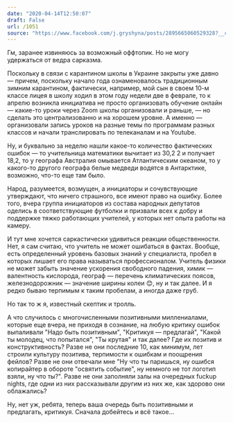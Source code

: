 ```yaml
---
date: "2020-04-14T12:50:07"
draft: False
url: /1051
source: "https://www.facebook.com/j.gryshyna/posts/2895665060529328?__cft__[0]=AZUk_S-bIe0tY92u_QBK9vUiV2Kg7UX4k2nG864WORdvC9Wup0gMxN4LgmvItbtKpWvJxm-vA1wJMd_uMl6JmGSbilzw6cpzerpdem0pi9b0U32oKF4cEaL4Mw6Cnnz9dyNu83YPGAhVy2wRJ74yqJA0qwcg71l_DR9kdx6gZfXAuJNtMTGgA_E0H4VsQ1U_tRQ&__tn__=%2CO%2CP-y-R"
---
```


Гм, заранее извиняюсь за возможный оффтопик. Но не могу удержаться от ведра сарказма.

Поскольку в связи с карантином школы в Украине закрыты уже давно — причем, поскольку начало года ознаменовалось традиционным зимним карантином, фактически, например, мой сын в своем 10-м классе лицея в школу ходил в этом году недели две в феврале, то к апрелю возникла инициатива не просто организовать обучение онлайн — какие-то уроки через Zoom школы организовали и раньше, — но сделать это централизованно и на хорошем уровне. А именно — организовали запись уроков на разные темы по программам разных классов и начали транслировать по телеканалам и на Youtube. 

Ну, и буквально за неделю нашли какое-то количество фактических ошибок — то учительница математики вычитает из 30,2 2 и получает 18,2, то у географа Австралия омывается Атлантическим океаном, то у какого-то другого географа белые медведи водятся в Антарктике, возможно, что-то еще там было. 

Народ, разумеется, возмущен, а инициаторы и сочувствующие утверждают, что ничего страшного, все имеют право на ошибку. Более того, вчера группа инициаторов из состава народных депутатов оделись в соответствующие футболки и призвали всех к добру и поддержке тяжко работающих учителей, у которых нет опыта работы на камеру.

И тут мне хочется саркастически удивиться реакции общественности. Нет, я сам считаю, что учитель не может ошибаться в фактах. Вообще, есть определенный уровень базовых знаний у  специалиста, пробел в которых лишает его права называться профессионалом. Учитель физики не может забыть значение ускорения свободного падения, химик — валентность кислорода, географ — перечень климатических поясов, железнодорожник — значение ширины колеи 😊, ну и так далее. И я редко бываю терпимым к таким пробелам, а иногда даже груб. 

Но так то ж я, известный скептик и тролль. 

А что случилось с многочисленными позитивными миллениалами, которые еще вчера, не приходя в сознание, на любую критику ошибок выпаливали "Надо быть позитивным", "Критикуя — предлагай", "Какой ты молодец, что попытался", "Ты крутая" и так далее? Где их позитив и конструктивность? Разве не они последние 10, как минимум, лет строили культуру позитива, терпимости к ошибкам и поощрения фейлов? Разве не они отвечали мне "Ну что ты паришься, ну ошибся копирайтер в обороте "освятить событие", ну немного не тот логотип взяли, ну что ты?". Разве не они заполняли залы на очередных fuckup nights, где одни из них рассказывали другим из них же, как здорово они облажались?

Ну, нет уж, ребята, теперь ваша очередь быть позитивными и предлагать, критикуя. Сначала добейтесь и всё такое…

